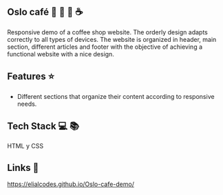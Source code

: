 ## Oslo café :cookie: :birthday: :bread: :coffee:

Responsive demo of a coffee shop website. The orderly design adapts correctly to all types of devices. The website is organized in header, main section, different articles and footer with the objective of achieving a functional website with a nice design.


## Features :star:

- Different sections that organize their content according to responsive needs.


## Tech Stack :computer: :books:

HTML y CSS


## Links 🔗 

https://elialcodes.github.io/Oslo-cafe-demo/
